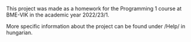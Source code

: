 This project was made as a homework for the Programming 1 course at BME-VIK in the academic year 2022/23/1.

More specific information about the project can be found under /Help/ in hungarian.
